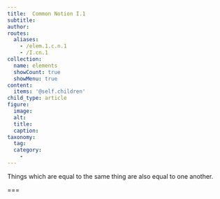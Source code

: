 ```yaml
---
title:  Common Notion I.1
subtitle: 
author:
routes:
  aliases:
    - /elem.1.c.n.1
    - /I.cn.1
collection:
  name: elements
  showCount: true
  showMenu: true
content:
  items: '@self.children'
child_type: article
figure:
  image:
  alt:
  title:
  caption:
taxonomy:
  tag:
  category:
    - 
---
```


Things which are equal to the same thing are also equal to one another.

===

